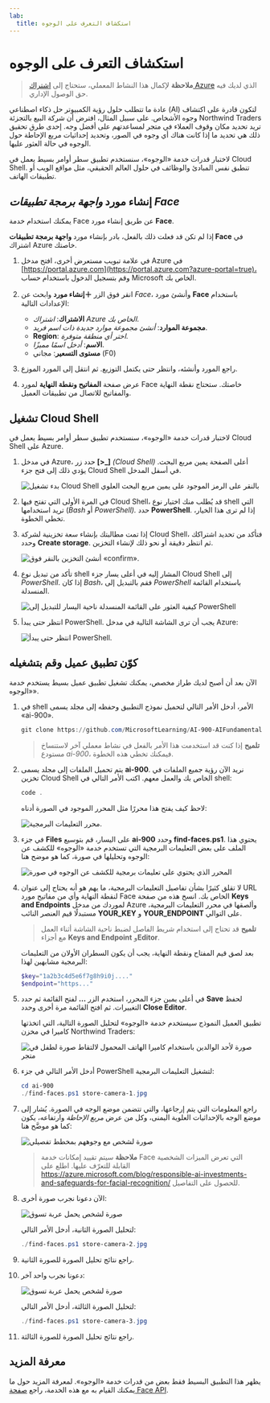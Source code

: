 ```yaml
---
lab:
  title: استكشاف التعرف على الوجوه
---
```


# استكشاف التعرف على الوجوه

> **ملاحظة** لإكمال هذا النشاط المعملي، ستحتاج إلى [اشتراك Azure](https://azure.microsoft.com/free?azure-portal=true) الذي لديك فيه حق الوصول الإداري.

عادة ما تتطلب حلول رؤية الكمبيوتر حل ذكاء اصطناعي (AI) لتكون قادرة على اكتشاف وجوه الأشخاص. على سبيل المثال، افترض أن شركة البيع بالتجزئة Northwind Traders تريد تحديد مكان وقوف العملاء في متجر لمساعدتهم على أفضل وجه. إحدى طرق تحقيق ذلك هي تحديد ما إذا كانت هناك أي وجوه في الصور، وتحديد إحداثيات مربع الإحاطة حول الوجوه في حالة العثور عليها.

لاختبار قدرات خدمة «الوجوه»، سنستخدم تطبيق سطر أوامر بسيط يعمل في Cloud Shell. تنطبق نفس المبادئ والوظائف في حلول العالم الحقيقي، مثل مواقع الويب أو تطبيقات الهاتف.

## إنشاء مورد *واجهة برمجة تطبيقات Face*

يمكنك استخدام خدمة Face عن طريق إنشاء مورد **Face**.

إذا لم تكن قد فعلت ذلك بالفعل، بادر بإنشاء مورد **واجهة برمجة تطبيقات Face** في اشتراك Azure خاصتك.

1. في علامة تبويب مستعرض أخرى، افتح مدخل Azure في [https://portal.azure.com](https://portal.azure.com?azure-portal=true)، وقم بتسجيل الدخول باستخدام حساب Microsoft الخاص بك.

1. انقر فوق الزر **＋إنشاء مورد** وابحث عن *Face*، وأنشئ مورد **Face** باستخدام الإعدادات التالية:
    - **الاشتراك**: *اشتراك Azure الخاص بك*.
    - **مجموعة الموارد**: *أنشئ مجموعة موارد جديدة ذات اسم فريد*.
    - **Region**: *اختر أي منطقة متوفرة*.
    - **الاسم**: *أدخل اسمًا مميزًا*.
    - **مستوى التسعير**: مجاني (F0)

1. راجع المورد وأنشئه، وانتظر حتى يكتمل التوزيع. ثم انتقل إلى المورد الموزع.

1. عرض صفحة **المفاتيح ونقطة النهاية** لمورد Face خاصتك. ستحتاج نقطة النهاية والمفاتيح للاتصال من تطبيقات العميل.

## تشغيل Cloud Shell

لاختبار قدرات خدمة «الوجوه»، سنستخدم تطبيق سطر أوامر بسيط يعمل في Cloud Shell على Azure. 

1. في مدخل Azure، حدد زر **[>_]** *(Cloud Shell)* أعلى الصفحة يمين مربع البحث. يؤدي ذلك إلى فتح جزء Cloud Shell في أسفل المدخل. 

    ![بدء تشغيل Cloud Shell بالنقر على الرمز الموجود على يمين مربع البحث العلوي](media/create-face-solutions/powershell-portal-guide-1.png)

1. في المرة الأولى التي تفتح فيها Cloud Shell، قد يُطلب منك اختيار نوع shell التي تريد استخدامها (*Bash* أو *PowerShell).* حدد **PowerShell**. إذا لم ترى هذا الخيار، تخطي الخطوة.  

1. إذا تمت مطالبتك بإنشاء سعة تخزينية لشركة Cloud Shell، فتأكد من تحديد اشتراكك وحدد **Create storage**. ثم انتظر دقيقة أو نحو ذلك لإنشاء التخزين.

    ![أنشئ التخزين بالنقر فوق «confirm».](media/create-face-solutions/powershell-portal-guide-2.png)       

1. تأكد من تبديل نوع shell المشار إليه في أعلى يسار جزء Cloud Shell إلى *PowerShell*. إذا كان *Bash*، فقم بالتبديل إلى *PowerShell* باستخدام القائمة المنسدلة.

    ![كيفية العثور على القائمة المنسدلة ناحية اليسار للتبديل إلى PowerShell](media/create-face-solutions/powershell-portal-guide-3.png) 

1. انتظر حتى يبدأ PowerShell. يجب أن ترى الشاشة التالية في مدخل Azure:  

    ![انتظر حتى يبدأ PowerShell.](media/create-face-solutions/powershell-prompt.png)

## كوّن تطبيق عميل وقم بتشغيله

الآن بعد أن أصبح لديك طراز مخصص، يمكنك تشغيل تطبيق عميل بسيط يستخدم خدمة «الوجوه».

1. في shell الأمر، أدخل الأمر التالي لتحميل نموذج التطبيق وحفظه إلى مجلد يسمى «ai-900».

    ```PowerShell
    git clone https://github.com/MicrosoftLearning/AI-900-AIFundamentals ai-900
    ```

    > **تلميح** إذا كنت قد استخدمت هذا الأمر بالفعل في نشاط معملي آخر لاستنساخ مستودع *ai-900*، فيمكنك تخطي هذه الخطوة.

1. يتم تحميل الملفات إلى مجلد يسمى **ai-900**. نريد الآن رؤية جميع الملفات في تخزين Cloud Shell الخاص بك والعمل معهم. اكتب الأمر التالي في shell:

     ```PowerShell
    code .
    ```

    لاحظ كيف يفتح هذا محررًا مثل المحرر الموجود في الصورة أدناه: 

    ![محرر التعليمات البرمجية.](media/create-face-solutions/powershell-portal-guide-4.png) 

1. في جزء **Files** على اليسار، قم بتوسيع **ai-900** وحدد **find-faces.ps1**. يحتوي هذا الملف على بعض التعليمات البرمجية التي تستخدم خدمة «الوجوه» للكشف عن الوجوه وتحليلها في صورة، كما هو موضح هنا:

    ![المحرر الذي يحتوي على تعليمات برمجية للكشف عن الوجوه في صورة](media/create-face-solutions/find-faces-code.png)

1. لا تقلق كثيرًا بشأن تفاصيل التعليمات البرمجية، ما يهم هو أنه يحتاج إلى عنوان URL لنقطة النهاية وأي من مفاتيح مورد Face الخاص بك. انسخ هذه من صفحة **Keys and Endpoints** لموردك من مدخل Azure وألصقها في محرر التعليمات البرمجية، مستبدلًا قيم العنصر النائب **YOUR_KEY** و **YOUR_ENDPOINT** على التوالي.

    > **تلميح** قد تحتاج إلى استخدام شريط الفاصل لضبط ناحية الشاشة أثناء العمل مع أجزاء **Keys and Endpoint** و**Editor**.

    بعد لصق قيم المفتاح ونقطة النهاية، يجب أن يكون السطران الأولان من التعليمات البرمجية مشابهين لهذا:

    ```PowerShell
    $key="1a2b3c4d5e6f7g8h9i0j...."    
    $endpoint="https..."
    ```

1. في أعلى يمين جزء المحرر، استخدم الزر **...** لفتح القائمة ثم حدد **Save** لحفظ التغييرات. ثم افتح القائمة مرة أخرى وحدد **Close Editor**.

    تطبيق العميل النموذج سيستخدم خدمة «الوجوه» لتحليل الصورة التالية، التي اتخذتها كاميرا في مخزن Northwind Traders:

    ![صورة لأحد الوالدين باستخدام كاميرا الهاتف المحمول لالتقاط صورة لطفل في متجر](media/create-face-solutions/store-camera-1.jpg)

1. أدخل الأمر التالي في جزء PowerShell لتشغيل التعليمات البرمجية:

    ```PowerShell
    cd ai-900
    ./find-faces.ps1 store-camera-1.jpg
    ```

1. راجع المعلومات التي يتم إرجاعها، والتي تتضمن موضع الوجه في الصورة. يُشار إلى موضع الوجه بالإحداثيات العلوية اليمنى، وكل من عرض *مربع الإحاطة* وارتفاعه، يكون كما هو موضَّح هنا:

    ![صورة لشخص مع وجوههم بمخطط تفصيلي](media/create-face-solutions/store-camera-1-face.jpg)

    >**ملاحظة** سيتم تقييد إمكانات خدمة Face التي تعرض الميزات الشخصية القابلة للتعرّف عليها. اطلع على https://azure.microsoft.com/blog/responsible-ai-investments-and-safeguards-for-facial-recognition/ للحصول على التفاصيل.

1. الآن دعونا نجرب صورة أخرى:

    ![صورة لشخص يحمل عربة تسوق](media/create-face-solutions/store-camera-2.jpg)

    لتحليل الصورة الثانية، أدخل الأمر التالي:

    ```PowerShell
    ./find-faces.ps1 store-camera-2.jpg
    ```

1. راجع نتائج تحليل الصورة للصورة الثانية.

1. دعونا نجرب واحد آخر:

    ![صورة لشخص يحمل عربة تسوق](media/create-face-solutions/store-camera-3.jpg)

    لتحليل الصورة الثالثة، أدخل الأمر التالي:

    ```PowerShell
    ./find-faces.ps1 store-camera-3.jpg
    ```

1. راجع نتائج تحليل الصورة للصورة الثالثة.

## معرفة المزيد

يظهر هذا التطبيق البسيط فقط بعض من قدرات خدمة «الوجوه». لمعرفة المزيد حول ما يمكنك القيام به مع هذه الخدمة، راجع [صفحة Face API](https://azure.microsoft.com/en-us/products/cognitive-services/vision-services).
